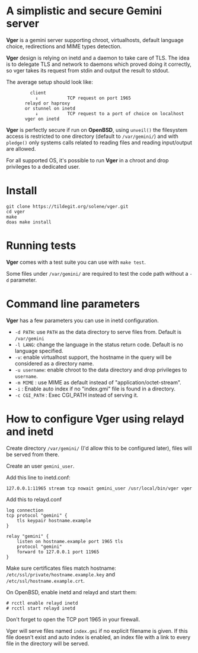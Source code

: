 # A simplistic and secure Gemini server

**Vger** is a gemini server supporting chroot, virtualhosts, default
language choice, redirections and MIME types detection.

**Vger** design is relying on inetd and a daemon to take care of
TLS.  The idea is to delegate TLS and network to daemons which
proved doing it correctly, so vger takes its request from stdin and
output the result to stdout.

The average setup should look like:

```
         client
           ↓           TCP request on port 1965
       relayd or haproxy
       or stunnel on inetd
           ↓           TCP request to a port of choice on localhost
       vger on inetd
```

**Vger** is perfectly secure if run on **OpenBSD**, using `unveil()`
the filesystem access is restricted to one directory (default to
`/var/gemini/`) and with `pledge()` only systems calls related to
reading files and reading input/output are allowed.

For all supported OS, it's possible to run **Vger** in a chroot
and drop privileges to a dedicated user.


# Install

```
git clone https://tildegit.org/solene/vger.git
cd vger
make
doas make install
```

# Running tests

**Vger** comes with a test suite you can use with `make test`.

Some files under `/var/gemini/` are required to test the code path
without a `-d` parameter.


# Command line parameters

**Vger**  has a few parameters you can use in inetd configuration.

- `-d PATH`: use `PATH` as the data directory to serve files from. Default is `/var/gemini`
- `-l LANG`: change the language in the status return code. Default is no language specified.
- `-v`: enable virtualhost support, the hostname in the query will be considered as a directory name.
- `-u username`: enable chroot to the data directory and drop privileges to `username`.
- `-m MIME` : use MIME as default instead of "application/octet-stream".
- `-i` : Enable auto index if no "index.gmi" file is found in a directory.
- `-c CGI_PATH` : Exec CGI_PATH instead of serving it.


# How to configure Vger using relayd and inetd

Create directory `/var/gemini/` (I'd allow this to be configured
later), files will be served from there.

Create an user `gemini_user`.

Add this line to inetd.conf:

```
127.0.0.1:11965 stream tcp nowait gemini_user /usr/local/bin/vger vger
```

Add this to relayd.conf
```
log connection
tcp protocol "gemini" {
    tls keypair hostname.example
}

relay "gemini" {
    listen on hostname.example port 1965 tls
    protocol "gemini"
    forward to 127.0.0.1 port 11965
}
```

Make sure certificates files match hostname:
`/etc/ssl/private/hostname.example.key` and
`/etc/ssl/hostname.example.crt`.

On OpenBSD, enable inetd and relayd and start them:
```
# rcctl enable relayd inetd
# rcctl start relayd inetd
```

Don't forget to open the TCP port 1965 in your firewall.

Vger will serve files named `index.gmi` if no explicit filename is given.
If this file doesn't exist and auto index is enabled, an index file
with a link to every file in the directory will be served.
